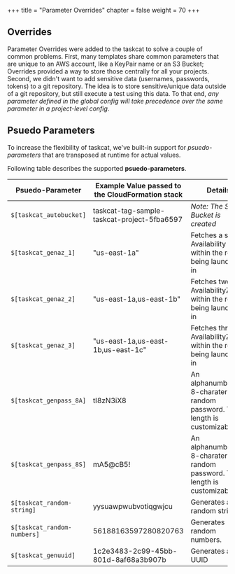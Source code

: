 +++
title = "Parameter Overrides"
chapter = false
weight = 70
+++

## Overrides

Parameter Overrides were added to the taskcat to solve a couple of common problems. First, many 
templates share common parameters that are unique to an AWS account, like a KeyPair name 
or an S3 Bucket; Overrides provided a way to store those centrally for all your projects. 
Second, we didn't want to add sensitive data (usernames, passwords, tokens) to a git 
repository. The idea is to store sensitive/unique data outside of a git repository, but still 
execute a test using this data. To that end, *any parameter defined in the global config 
will take precedence over the same parameter in a project-level config*. 


## Psuedo Parameters

To increase the flexibility of taskcat, we've built-in support for _psuedo-parameters_ that are transposed at runtime for actual values.

Following table describes the supported **psuedo-parameters**.

| Psuedo-Parameter | Example Value passed to the CloudFormation stack | Details |
| ------------- | ------------- | ------------- |
| `$[taskcat_autobucket]` | taskcat-tag-sample-taskcat-project-5fba6597 | _Note: The S3 Bucket is created_ |
| `$[taskcat_genaz_1]` | "us-east-1a"  | Fetches a single  Availability Zone within the region being launched in |
| `$[taskcat_genaz_2]` | "us-east-1a,us-east-1b"  | Fetches two AvailabilityZones within the region being launched in |
| `$[taskcat_genaz_3]` | "us-east-1a,us-east-1b,us-east-1c"  | Fetches three AvailabilityZones within the region being launched in |
| `$[taskcat_genpass_8A]`  | tI8zN3iX8 | An alphanumberic 8-charater random password. The length is customizable. |
| `$[taskcat_genpass_8S]`  | mA5@cB5! | An alphanumberic 8-charater random password. The length is customizable. |
| `$[taskcat_random-string]` | yysuawpwubvotiqgwjcu | Generates a random string |
| `$[taskcat_random-numbers]` | 56188163597280820763 | Generates random numbers. |
| `$[taskcat_genuuid]` | 1c2e3483-2c99-45bb-801d-8af68a3b907b | Generates a UUID |


